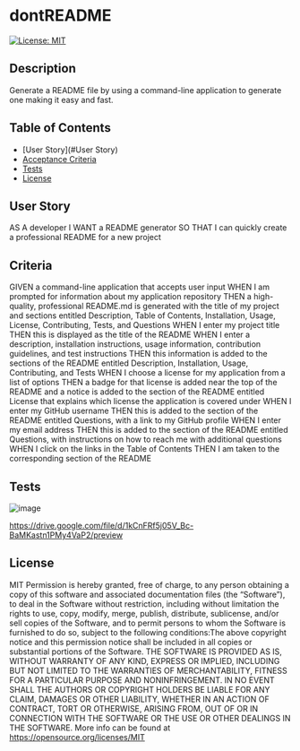 # dontREADME 
[![License: MIT](https://img.shields.io/badge/License-MIT-yellow.svg)](https://opensource.org/licenses/MIT)

## Description
Generate a README file by using a command-line application to generate one making it easy and fast. 

## Table of Contents
- [User Story](#User Story)
- [Acceptance Criteria](#criteria)
- [Tests](#tests)
- [License](#license)

## User Story
AS A developer
I WANT a README generator
SO THAT I can quickly create a professional README for a new project

## Criteria
GIVEN a command-line application that accepts user input
WHEN I am prompted for information about my application repository
THEN a high-quality, professional README.md is generated with the title of my project and sections entitled Description, Table of Contents, Installation, Usage, License, Contributing, Tests, and Questions
WHEN I enter my project title
THEN this is displayed as the title of the README
WHEN I enter a description, installation instructions, usage information, contribution guidelines, and test instructions
THEN this information is added to the sections of the README entitled Description, Installation, Usage, Contributing, and Tests
WHEN I choose a license for my application from a list of options
THEN a badge for that license is added near the top of the README and a notice is added to the section of the README entitled License that explains which license the application is covered under
WHEN I enter my GitHub username
THEN this is added to the section of the README entitled Questions, with a link to my GitHub profile
WHEN I enter my email address
THEN this is added to the section of the README entitled Questions, with instructions on how to reach me with additional questions
WHEN I click on the links in the Table of Contents
THEN I am taken to the corresponding section of the README

## Tests
![image](https://github.com/Jazinha/dontREADME/assets/117381175/158c0153-65df-4217-b288-70883506272d) 

https://drive.google.com/file/d/1kCnFRf5j05V_Bc-BaMKastn1PMy4VaP2/preview

## License
MIT
Permission is hereby granted, free of charge, to any person obtaining a copy of this software and associated documentation files (the “Software”), to deal in the Software without restriction, including without limitation the rights to use, copy, modify, merge, publish, distribute, sublicense, and/or sell copies of the Software, and to permit persons to whom the Software is furnished to do so, subject to the following conditions:The above copyright notice and this permission notice shall be included in all copies or substantial portions of the Software.
    THE SOFTWARE IS PROVIDED AS IS, WITHOUT WARRANTY OF ANY KIND, EXPRESS OR IMPLIED, INCLUDING BUT NOT LIMITED TO THE WARRANTIES OF MERCHANTABILITY, FITNESS FOR A PARTICULAR PURPOSE AND NONINFRINGEMENT. IN NO EVENT SHALL THE AUTHORS OR COPYRIGHT HOLDERS BE LIABLE FOR ANY CLAIM, DAMAGES OR OTHER LIABILITY, WHETHER IN AN ACTION OF CONTRACT, TORT OR OTHERWISE, ARISING FROM, OUT OF OR IN CONNECTION WITH THE SOFTWARE OR THE USE OR OTHER DEALINGS IN THE SOFTWARE. More info can be found at https://opensource.org/licenses/MIT
